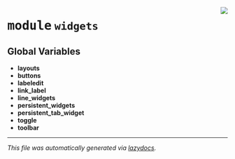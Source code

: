 <!-- markdownlint-disable -->

<a href="https://github.com/qtstrap/qtstrap/blob/master\qtstrap\widgets\__init__.py#L0"><img align="right" style="float:right;" src="https://img.shields.io/badge/-source-cccccc?style=flat-square"></a>

# <kbd>module</kbd> `widgets`




**Global Variables**
---------------
- **layouts**
- **buttons**
- **labeledit**
- **link_label**
- **line_widgets**
- **persistent_widgets**
- **persistent_tab_widget**
- **toggle**
- **toolbar**




---

_This file was automatically generated via [lazydocs](https://github.com/ml-tooling/lazydocs)._
